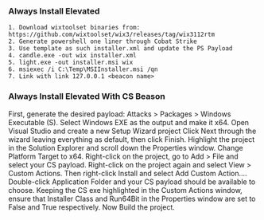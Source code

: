 ### Always Install Elevated
```
1. Download wixtoolset binaries from: https://github.com/wixtoolset/wix3/releases/tag/wix3112rtm
2. Generate powershell one liner through Cobat Strike
3. Use template as such installer.xml and update the PS Payload
4. candle.exe -out wix installer.xml
5. light.exe -out installer.msi wix
6. msiexec /i C:\Temp\MSIInstaller.msi /qn
7. Link with link 127.0.0.1 <beacon name>

```
### Always Install Elevated With CS Beason
First, generate the desired payload: Attacks > Packages > Windows Executable (S). Select Windows EXE as the output and make it x64.
Open Visual Studio and create a new Setup Wizard project
Click Next through the wizard leaving everything as default, then click Finish.
Highlight the project in the Solution Explorer and scroll down the Properties window. Change Platform Target to x64.
Right-click on the project, go to Add > File and select your CS payload.
Right-click on the project again and select View > Custom Actions. Then right-click Install and select Add Custom Action....
Double-click Application Folder and your CS payload should be available to choose.
Keeping the CS exe highlighted in the Custom Actions window, ensure that Installer Class and Run64Bit in the Properties window are set to False and True respectively.
Now Build the project.

```

 

